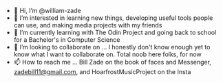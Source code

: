 - 👋 Hi, I’m @william-zade
- 👀 I’m interested in learning new things, developing useful tools people can use, and making media projects with my friends
- 🌱 I’m currently learning with The Odin Project and going back to school for a Bachelor's in Computer Science
- 💞️ I’m looking to collaborate on ... I honestly don't know enough yet to know what I want to collaborate on.  Total noob here folks, for now
- 📫 How to reach me ... Bill Zade on the book of faces and Messenger, zadebill11@gmail.com, and HoarfrostMusicProject on the Insta

<!---
william-zade/william-zade is a ✨ special ✨ repository because its `README.md` (this file) appears on your GitHub profile.
You can click the Preview link to take a look at your changes.
--->

